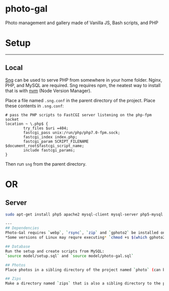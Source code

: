 # photo-gal
Photo management and gallery made of Vanilla JS, Bash scripts, and PHP

# Setup
---
## Local
[Sng](https://www.npmjs.com/package/sng) can be used to serve PHP from somewhere in your home folder. Nginx, PHP,  and MySQL are required. Sng requires npm, the neatest way to install that is with [nvm](nvm.sh) (Node Version Manager).

Place a file named `.sng.conf` in the parent directory of the project. Place these contents in `.sng.conf`:  
```
# pass the PHP scripts to FastCGI server listening on the php-fpm socket
location ~ \.php$ {
        try_files $uri =404;
        fastcgi_pass unix:/run/php/php7.0-fpm.sock;
        fastcgi_index index.php;
        fastcgi_param SCRIPT_FILENAME $document_root$fastcgi_script_name;
        include fastcgi_params;
}
```

Then run `sng` from the parent directory.
# OR
## Server
```sh
sudo apt-get install php5 apache2 mysql-client mysql-server php5-mysql php5-mysqlnd

---
## Dependencies
Photo-Gal requires `webp`, `rsync`, `zip` and `gphoto2` be installed on the server.
*Some versions of Linux may requre executing* `chmod +s $(which gphoto2)` *in order to allow use by the www-data user*

## Database
Run the setup and create scripts from MySQL:
`source model/setup.sql` and `source model/photo-gal.sql`

## Photos
Place photos in a sibling directory of the project named `photo` (can be symbolic link).

## Zips
Make a directory named `zips` that is also a sibling directory to the project. Ensure `www-data` has rights to read and write contents.

